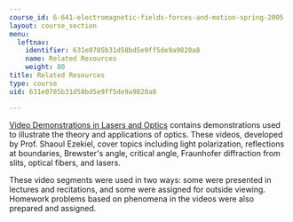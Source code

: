 ```yaml
---
course_id: 6-641-electromagnetic-fields-forces-and-motion-spring-2005
layout: course_section
menu:
  leftnav:
    identifier: 631e0785b31d58bd5e9ff5de9a9820a8
    name: Related Resources
    weight: 80
title: Related Resources
type: course
uid: 631e0785b31d58bd5e9ff5de9a9820a8

---
```


[Video Demonstrations in Lasers and Optics](/courses/res-6-006-video-demonstrations-in-lasers-and-optics-spring-2008/) contains demonstrations used to illustrate the theory and applications of optics. These videos, developed by Prof. Shaoul Ezekiel, cover topics including light polarization, reflections at boundaries, Brewster's angle, critical angle, Fraunhofer diffraction from slits, optical fibers, and lasers.

These video segments were used in two ways: some were presented in lectures and recitations, and some were assigned for outside viewing. Homework problems based on phenomena in the videos were also prepared and assigned.